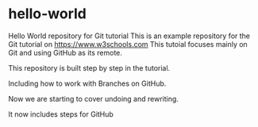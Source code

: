 # hello-world
Hello World repository for Git tutorial
This is an example repository for the Git tutorial on https://www.w3schools.com
This tutoial focuses mainly on Git and using GitHub as its remote.

This repository is built step by step in the tutorial.

Including how to work with Branches on GitHub.

Now we are starting to cover undoing and rewriting.


It now includes steps for GitHub
